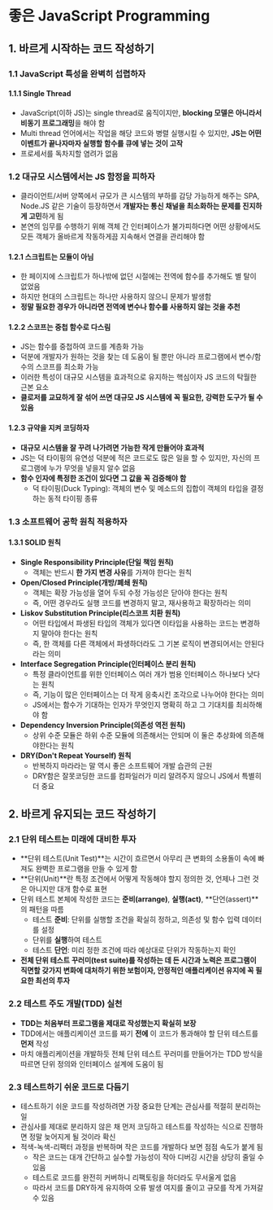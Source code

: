 # 좋은 JavaScript Programming

## 1. 바르게 시작하는 코드 작성하기

### 1.1 JavaScript 특성을 완벽히 섭렵하자

#### 1.1.1 Single Thread

- JavaScript(이하 JS)는 single thread로 움직이지만, **blocking 모델은 아니라서 비동기 프로그래밍**을 해야 함
- Multi thread 언어에서는 작업을 해당 코드와 병렬 실행시킬 수 있지만, **JS는 어떤 이벤트가 끝나자마자 실행할 함수를 큐에 넣는 것이 고작**
- 프로세서를 독차지할 염려가 없음

### 1.2 대규모 시스템에서는 JS 함정을 피하자

- 클라이언트/서버 양쪽에서 규모가 큰 시스템의 부하를 감당 가능하게 해주는 SPA, Node.JS 같은 기술이 등장하면서 **개발자는 통신 채널을 최소화하는 문제를 진지하게 고민**하게 됨
- 본연의 임무를 수행하기 위해 객체 간 인터페이스가 불가피하다면 어떤 상황에서도 모든 객체가 올바르게 작동하게끔 지속해서 연결을 관리해야 함

#### 1.2.1 스크립트는 모듈이 아님

- 한 페이지에 스크립트가 하나밖에 없던 시절에는 전역에 함수를 추가해도 별 탈이 없었음
- 하지만 현대의 스크립트는 하나만 사용하지 않으니 문제가 발생함
- **정말 필요한 경우가 아니라면 전역에 변수나 함수를 사용하지 않는 것을 추천**

#### 1.2.2 스코프는 중첩 함수로 다스림

- JS는 함수를 중첩하여 코드를 계층화 가능
- 덕분에 개발자가 원하는 것을 찾는 데 도움이 될 뿐만 아니라 프로그램에서 변수/함수의 스코프를 최소화 가능
- 이러한 특성이 대규모 시스템을 효과적으로 유지하는 핵심이자 JS 코드의 탁월한 근본 요소
- **클로저를 교묘하게 잘 섞어 쓰면 대규모 JS 시스템에 꼭 필요한, 강력한 도구가 될 수 있음**

#### 1.2.3 규약을 지켜 코딩하자

- **대규모 시스템을 잘 꾸려 나가려면 가능한 작게 만들어야 효과적**
- JS는 덕 타이핑의 유연성 덕분에 적은 코드로도 많은 일을 할 수 있지만, 자신의 프로그램에 누가 무엇을 넣을지 알수 없음
- **함수 인자에 특정한 조건이 있다면 그 값을 꼭 검증해야 함**
  - 덕 타이핑(Duck Typing):  객체의 변수 및 메소드의 집합이 객체의 타입을 결정하는 동적 타이핑 종류

### 1.3 소프트웨어 공학 원칙 적용하자

#### 1.3.1 SOLID 원칙

- **Single Responsibility Principle(단일 책임 원칙)**
  - 객체는 반드시 **한 가지 변경 사유**를 가져야 한다는 원칙
- **Open/Closed Principle(개방/폐쇄 원칙)**
  - 객체는 확장 가능성을 열어 두되 수정 가능성은 닫아야 한다는 원칙
  - 즉, 어떤 경우라도 실행 코드를 변경하지 말고, 재사용하고 확장하라는 의미
- **Liskov Substitution Principle(리스코프 치환 원칙)**
  - 어떤 타입에서 파생된 타입의 객체가 있다면 이타입을 사용하는 코드는 변경하지 말아야 한다는 원칙
  - 즉, 한 객체를 다른 객체에서 파생하더라도 그 기본 로직이 변경되어서는 안된다라는 의미
- **Interface Segregation Principle(인터페이스 분리 원칙)**
  - 특정 클라이언트를 위한 인터페이스 여러 개가 범용 인터페이스 하나보다 낫다는 원칙
  - 즉, 기능이 많은 인터페이스는 더 작게 응축시킨 조각으로 나누어야 한다는 의미
  - JS에서는 함수가 기대하는 인자가 무엇인지 명확히 하고 그 기대치를 최쇠하해야 함
- **Dependency Inversion Principle(의존성 역전 원칙)**
  - 상위 수준 모듈은 하위 수준 모듈에 의존해서는 안되며 이 둘은 추상화에 의존해야한다는 원칙
- **DRY(Don't Repeat Yourself) 원칙**
  - 반복하지 마라라는 말 역시 좋은 소프트웨어 개발 습관의 근원
  - DRY함은 잘못코딩한 코드를 컴파일러가 미리 알려주지 않으니 JS에서 특별히 더 중요

## 2. 바르게 유지되는 코드 작성하기

### 2.1 단위 테스트는 미래에 대비한 투자

- **단위 테스트(Unit Test)**는 시간이 흐르면서 아무리 큰 변화의 소용돌이 속에 빠져도 완벽한 프로그램을 만들 수 있게 함
- **단위(Unit)**란 특정 조건에서 어떻게 작동해야 할지 정의한 것, 언제나 그런 것은 아니지만 대개 함수로 표현
- 단위 테스트 본체에 작성한 코드는 **준비(arrange)**, **실행(act)**, **단언(assert)**의 패턴을 따름
  - 테스트 **준비**: 단위를 실행할 조건을 확실히 정하고, 의존성 및 함수 입력 데이터를 설정
  - 단위를 **실행**하여 테스트
  - 테스트 **단언**: 미리 정한 조건에 따라 예상대로 단위가 작동하는지 확인
- **전체 단위 테스트 꾸러미(test suite)를 작성하는 데 든 시간과 노력은 프로그램이 직면할 갖가지 변화에 대처하기 위한 보험이자, 안정적인 애플리케이션 유지에 꼭 필요한 최선의 투자**

### 2.2 테스트 주도 개발(TDD) 실천

- **TDD는 처음부터 프로그램을 제대로 작성했는지 확실히 보장**
- TDD에서는 애플리케이션 코드를 짜기 **전에** 이 코드가 통과해야 할 단위 테스트를 **먼저** 작성
- 마치 애플리케이션을 개발하듯 전체 단위 테스트 꾸러미를 만들어가는 TDD 방식을 따르면 단위 정의와 인터페이스 설계에 도움이 됨

### 2.3 테스트하기 쉬운 코드로 다듬기

- 테스트하기 쉬운 코드를 작성하려면 가장 중요한 단계는 관심사를 적절히 분리하는 일
- 관심사를 제대로 분리하지 않은 채 먼저 코딩하고 테스트를 작성하는 식으로 진행하면 정말 늦어지게 될 것이라 확신
- 적색-녹색-리팩터 과정을 반복하며 작은 코드를 개발하다 보면 점점 속도가 붙게 됨
  - 작은 코드는 대개 간단하고 실수할 가능성이 작아 디버깅 시간을 상당히 줄일 수 있음
  - 테스트로 코드를 완전히 커버하니 리팩토링을 하더라도 무서울게 없음
  - 따라서 코드를 DRY하게 유지하여 오류 발생 여지를 줄이고 규모를 작게 가져갈 수 있음
